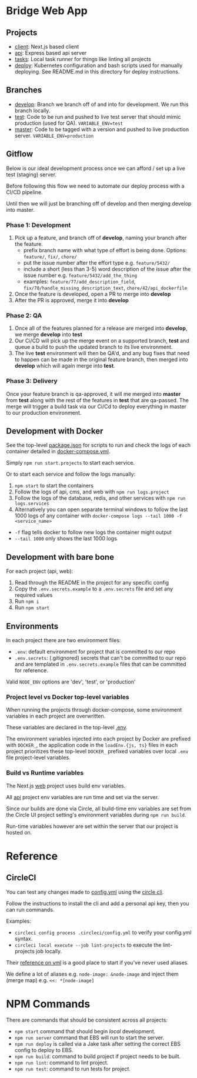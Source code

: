 # Bridge Web App

## Projects

- [client](./client): Next.js based client
- [api](./api): Express based api server
- [tasks](./tasks): Local task runner for things like linting all projects 
- [deploy](./deploy): Kubernetes configuration and bash scripts used for manually deploying. See README.md in this directory for deploy instructions.

## Branches

- [develop](./dev): Branch we branch off of and into for development. We run this branch locally. 
- [test](./test): Code to be run and pushed to live test server that should mimic production (used for QA). `VARIABLE_ENV=test`
- [master](./master): Code to be tagged with a version and pushed to live production server. `VARIABLE_ENV=production`

## Gitflow

Below is our ideal development process once we can afford / set up a live test (staging) server.

Before following this flow we need to automate our deploy process with a CI/CD pipeline.

Until then we will just be branching off of develop and then merging develop into master.

### Phase 1: Development
1. Pick up a feature, and branch off of **develop**, naming your branch after the feature.
   - prefix branch name with what type of effort is being done. Options: `feature/`, `fix/`, `chore/`
   - put the issue number after the effort type e.g. `feature/5432/`
   - include a short (less than 3-5) word description of the issue after the issue number e.g. `feature/5432/add_the_thing`
   - examples: `feature/77/add_description_field`, `fix/78/handle_missing_description_text`, `chore/42/api_dockerfile` 
2. Once the feature is developed, open a PR to merge into **develop**
3. After the PR is approved, merge it into **develop**

### Phase 2: QA
1. Once all of the features planned for a release are merged into **develop**, we merge **develop** into **test**
2. Our Ci/CD will pick up the merge event on a supported branch, **test** and queue a build to push the updated branch to its live environment.
3. The live **test** environment will then be QA'd, and any bug fixes that need to happen can be made in the original feature branch, then merged into **develop** which will again merge into **test**.

### Phase 3: Delivery
Once your feature branch is qa-approved, it will me merged into **master** from **test** along with the rest of the features in **test** that are qa-passed.
The merge will trigger a build task via our Ci/Cd to deploy everything in master to our production environment.

## Development with Docker
See the top-level [package.json](./package.json) for scripts to run and check the logs of each container detailed in [docker-compose.yml](./docker-compose.yml).
 
Simply `npm run start.projects` to start each service.

Or to start each service and follow the logs manually:

1. `npm start` to start the containers
2. Follow the logs of api, cms, and web with `npm run logs.project`
3. Follow the logs of the database, redis, and other services with `npm run logs.services`
4. Alternatively you can open separate terminal windows to follow the last 1000 logs of any container with `docker-compose logs --tail 1000 -f <service_name>`
  - `-f` flag tells docker to follow new logs the container might output
  - `--tail 1000` only shows the last 1000 logs

## Development with bare bone
For each project (api, web):
1. Read through the README in the project for any specific config
2. Copy the `.env.secrets.example` to a `.env.secrets` file and set any required values
3. Run `npm i`
4. Run `npm start`

## Environments
In each project there are two environment files:
- `.env`: default environment for project that is committed to our repo
- `.env.secrets`: (.gitignored) secrets that can't be committed to our repo and are templated in `.env.secrets.example` files that can be committed for reference.

Valid `NODE_ENV` options are 'dev', 'test', or 'production'

### Project level vs Docker top-level variables
When running the projects through docker-compose, some environment variables in each project are overwritten.

These variables are declared in the top-level [.env](.env).

The environment variables injected into each project by Docker are prefixed with `DOCKER_`,
the application code in the `loadEnv.{js, ts}` files in each project prioritizes these top-level `DOCKER_` prefixed variables over local `.env` file project-level variables.

### Build vs Runtime variables

The Next.js [web](./web) project uses build env variables.

All [api](./api) project env variables are run time and set via the server.

Since our builds are done via Circle, all build-time env variables are set from the Circle UI project setting's environment variables during `npm run build`.

Run-time variables however are set within the server that our project is hosted on.

# Reference

## CircleCI
You can test any changes made to [config.yml](./circleci/config.yml) using the [circle cli](https://circleci.com/docs/2.0/local-cli/).

Follow the instructions to install the cli and add a personal api key, then you can run commands.

Examples:
- `circleci config process .circleci/config.yml` to verify your config.yml syntax.
- `circleci local execute --job lint-projects` to execute the lint-projects job locally.

Their [reference on yml](https://circleci.com/docs/2.0/writing-yaml/#section=configuration) is a good place to start if you've never used aliases.

We define a lot of aliases e.g. `node-image: &node-image` and inject them (merge map) e.g. `<<: *[node-image]`

# NPM Commands

There are commands that should be consistent across all projects:

- `npm start` command that should begin *local* development.
- `npm run server` command that EBS will run to start the server.
- `npm run deploy` is called via a Jake task after setting the correct EBS config to deploy to EBS.
- `npm run build`: command to build project if project needs to be built.
- `npm run lint`: command to lint project.
- `npm run test`: command to run tests for project.
